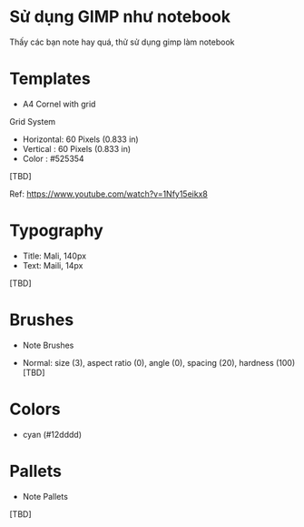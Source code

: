 # Sử dụng GIMP như notebook

Thấy các bạn note hay quá, thử sử dụng gimp làm notebook 

# Templates

- A4 Cornel with grid

Grid System

- Horizontal: 60 Pixels (0.833 in)
- Vertical  : 60 Pixels (0.833 in)
- Color     : #525354

[TBD]

Ref: https://www.youtube.com/watch?v=1Nfy15eikx8


# Typography

- Title: Mali, 140px
- Text: Maili, 14px

[TBD]

# Brushes

- Note Brushes

- Normal: size (3), aspect ratio (0), angle (0), spacing (20), hardness (100)
[TBD]

# Colors

- cyan (#12dddd)

# Pallets

- Note Pallets

[TBD]


